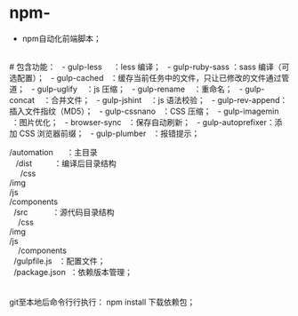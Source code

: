 # npm-
- npm自动化前端脚本；
<br />
# 包含功能：
   - gulp-less      ：less 编译；
   - gulp-ruby-sass ：sass 编译（可选配置）；
   - gulp-cached    ：缓存当前任务中的文件，只让已修改的文件通过管道；
   - gulp-uglify    ：js 压缩；
   - gulp-rename    ：重命名；
   - gulp-concat    ：合并文件；
   - gulp-jshint    ：js 语法校验；
   - gulp-rev-append：插入文件指纹（MD5）；
   - gulp-cssnano   ：CSS 压缩；
   - gulp-imagemin  ：图片优化；
   - browser-sync   ：保存自动刷新；
   - gulp-autoprefixer：添加 CSS 浏览器前缀；
   - gulp-plumber   ：报错提示；
    
  /automation      ：主目录<br />
    /dist          ：编译后目录结构<br />
      /css<br />
      /img<br />
      /js<br />
      /components<br />
    /src           ：源代码目录结构<br />
      /css<br />
      /img<br />
      /js<br />
      /components<br />
    /gulpfile.js   ：配置文件；<br />
    /package.json  ：依赖版本管理；<br />
    <br />
    <br />
git至本地后命令行行执行： npm install 下载依赖包；
